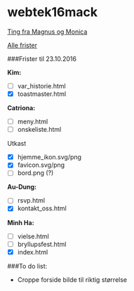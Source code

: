 # webtek16mack

[Ting fra Magnus og Monica](https://drive.google.com/drive/folders/0B9KfZs4uc66VS0t3eHZDT1Q2ZnM)

[Alle frister](https://docs.google.com/document/d/1bsnCHb3Hz70xM54buKW69KkVUNSBvf2dBQgLB12PSGI/edit?usp=sharing)

###Frister til 23.10.2016

**Kim:**
- [ ] var_historie.html
- [x] toastmaster.html

**Catriona:**
- [ ] meny.html
- [ ] onskeliste.html

Utkast
- [x] hjemme_ikon.svg/png
- [x] favicon.svg/png
- [ ] bord.png (?)

**Au-Dung:**
- [ ] rsvp.html
- [x] kontakt_oss.html

**Minh Ha:**
- [ ] vielse.html
- [ ] bryllupsfest.html
- [x] index.html

###To do list:
- Croppe forside bilde til riktig størrelse
